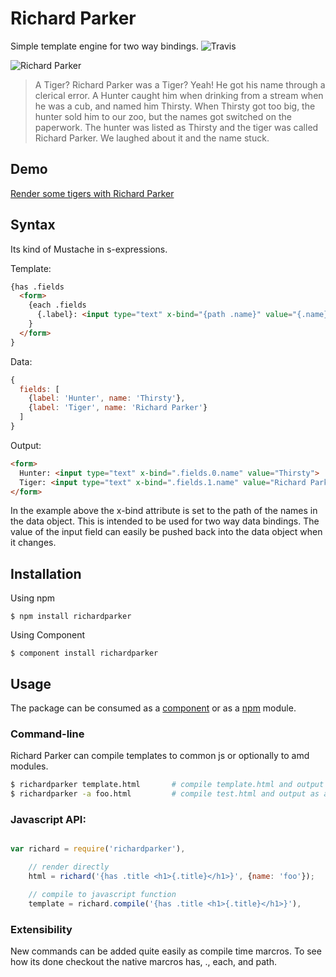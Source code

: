 # Richard Parker

Simple template engine for two way bindings.
![Travis](https://api.travis-ci.org/manuelstofer/richardparker.png)

![Richard Parker](https://github.com/manuelstofer/richardparker/raw/master/resources/richard-parker.jpg)

> A Tiger? Richard Parker was a Tiger?
> Yeah! He got his name through a clerical error. A Hunter caught him when drinking from a
> stream when he was a cub, and named him Thirsty. When Thirsty got too big, the hunter sold
> him to our zoo, but the names got switched on the paperwork. The hunter was listed as
> Thirsty and the tiger was called Richard Parker. We laughed about it and the name stuck.


## Demo

[Render some tigers with Richard Parker](http://manuelstofer.github.com/richardparker/)


## Syntax

Its kind of Mustache in s-expressions.

Template:

```HTML
{has .fields
  <form>
    {each .fields
      {.label}: <input type="text" x-bind="{path .name}" value="{.name}">
    }
  </form>
}
```

Data:

```Javascript
{
  fields: [
    {label: 'Hunter', name: 'Thirsty'},
    {label: 'Tiger', name: 'Richard Parker'}
  ]
}
```

Output:

```HTML
<form>
  Hunter: <input type="text" x-bind=".fields.0.name" value="Thirsty">
  Tiger: <input type="text" x-bind=".fields.1.name" value="Richard Parker">
</form>
```

In the example above the x-bind attribute is set to the path of the names in
the data object. This is intended to be used for two way data bindings.
The value of the input field can easily be pushed back into the data object
when it changes.


## Installation

Using npm

```
$ npm install richardparker
```

Using Component

```
$ component install richardparker
```

## Usage

The package can be consumed as a [component](http://github.com/component/component) or as a
[npm](http://npmjs.org/) module.

### Command-line

Richard Parker can compile templates to common js or optionally to amd modules.

```bash
$ richardparker template.html       # compile template.html and output to stdout
$ richardparker -a foo.html         # compile test.html and output as amd module
```

### Javascript API:

```Javascript

var richard = require('richardparker'),

    // render directly
    html = richard('{has .title <h1>{.title}</h1>}', {name: 'foo'});

    // compile to javascript function
    template = richard.compile('{has .title <h1>{.title}</h1>}'),

```

### Extensibility

New commands can be added quite easily as compile time marcros. To see how its done
checkout the native marcros has, ., each, and path.



